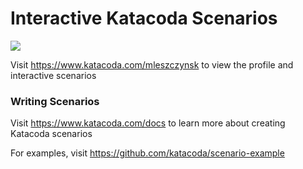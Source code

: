 # Interactive Katacoda Scenarios

[![](http://shields.katacoda.com/katacoda/mleszczynsk/count.svg)](https://www.katacoda.com/mleszczynsk "Get your profile on Katacoda.com")

Visit https://www.katacoda.com/mleszczynsk to view the profile and interactive scenarios

### Writing Scenarios
Visit https://www.katacoda.com/docs to learn more about creating Katacoda scenarios

For examples, visit https://github.com/katacoda/scenario-example
